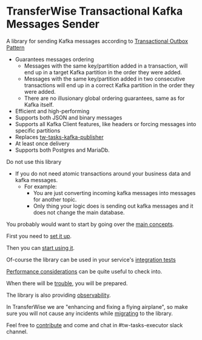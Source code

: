 # TransferWise Transactional Kafka Messages Sender

A library for sending Kafka messages according to [Transactional Outbox Pattern](https://microservices.io/patterns/data/transactional-outbox.html)

* Guarantees messages ordering
  * Messages with the same key/partition added in a transaction, will end up in a target Kafka partition in the order they were added.
  * Messages with the same key/partition added in two consecutive transactions will end up in a correct Kafka partition in the order they were added.
  * There are no illusionary global ordering guarantees, same as for Kafka itself.
* Efficient and high-performing
* Supports both JSON and binary messages
* Supports all Kafka Client features, like headers or forcing messages into specific partitions
* Replaces [tw-tasks-kafka-publisher](https://github.com/transferwise/tw-tasks-executor/tree/master/tw-tasks-kafka-publisher)
* At least once delivery
* Supports both Postgres and MariaDb.

Do not use this library
* If you do not need atomic transactions around your business data and kafka messages.
  * For example:
    * You are just converting incoming kafka messages into messages for another topic.
    * Only thing your logic does is sending out kafka messages and it does not change the main database. 

You probably would want to start by going over the [main concepts](docs/concepts.md).

First you need to [set it up](docs/setup.md).

Then you can [start using it](docs/usage.md).

Of-course the library can be used in your service's [integration tests](docs/testing.md) 

[Performance considerations](docs/performance.md) can be quite useful to check into.

When there will be [trouble](docs/troubleshooting.md), you will be prepared.

The library is also providing [observability](docs/observability.md).

In TransferWise we are "enhancing and fixing a flying airplane", so make sure you will not cause any incidents while 
[migrating](docs/migration.md) to the library.

Feel free to [contribute](docs/contributing.md) and come and chat in #tw-tasks-executor slack channel.
